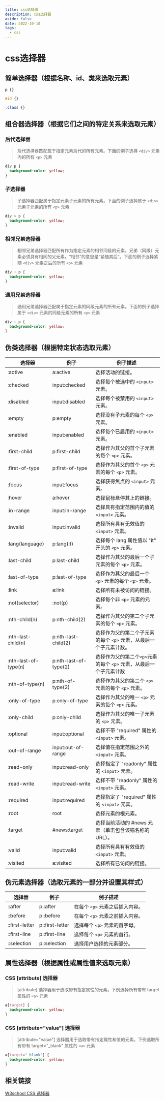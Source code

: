 ```yaml
---
title: css选择器
description: css选择器
aside: false
date: 2022-10-10
tags:
  - css
---
```


# css选择器

## 简单选择器（根据名称、id、类来选取元素）

```css
p {}

#id {}

.class {}
```

## 组合器选择器（根据它们之间的特定关系来选取元素）

### 后代选择器

> 后代选择器匹配属于指定元素后代的所有元素。下面的例子选择 `<div>` 元素内的所有 `<p>` 元素

```css
div p {
  background-color: yellow;
}
```

### 子选择器

> 子选择器匹配属于指定元素子元素的所有元素。下面的例子选择属于 `<div>` 元素子元素的所有 `<p>` 元素

```css
div > p {
  background-color: yellow;
}
```

### 相邻兄弟选择器

> 相邻兄弟选择器匹配所有作为指定元素的相邻同级的元素。兄弟（同级）元素必须具有相同的父元素，“相邻”的意思是“紧随其后”。下面的例子选择紧随 `<div>` 元素之后的所有 `<p>` 元素

```css
div + p {
  background-color: yellow;
}
```

### 通用兄弟选择器

> 通用兄弟选择器匹配属于指定元素的同级元素的所有元素。下面的例子选择属于 `<div>` 元素的同级元素的所有 `<p>` 元素

```css
div ~ p {
  background-color: yellow;
}
```

## 伪类选择器（根据特定状态选取元素）

|  选择器 | 例子 | 例子描述|
| ------ | ---- | ---- |
| :active | a:active | 选择活动的链接。|
| :checked | input:checked | 选择每个被选中的 `<input>` 元素。|
| :disabled | input:disabled | 选择每个被禁用的 `<input>` 元素。|
| :empty | p:empty | 选择没有子元素的每个 `<p>` 元素。|
| :enabled | input:enabled | 选择每个已启用的 `<input>` 元素。|
| :first-child | p:first-child | 选择作为其父的首个子元素的每个 `<p>` 元素。|
| :first-of-type | p:first-of-type | 选择作为其父的首个 `<p>` 元素的每个 `<p>` 元素。|
| :focus | input:focus | 选择获得焦点的 `<input>` 元素。|
| :hover | a:hover | 选择鼠标悬停其上的链接。|
| :in-range | input:in-range | 选择具有指定范围内的值的 `<input>` 元素。|
| :invalid | input:invalid | 选择所有具有无效值的 `<input>` 元素。|
| :lang(language) | p:lang(it) | 选择每个 lang 属性值以 "it" 开头的 `<p>` 元素。|
| :last-child | p:last-child | 选择作为其父的最后一个子元素的每个 `<p>` 元素。|
| :last-of-type | p:last-of-type | 选择作为其父的最后一个 `<p>` 元素的每个 `<p>` 元素。|
| :link | a:link | 选择所有未被访问的链接。|
| :not(selector) | :not(p) | 选择每个非 `<p>` 元素的元素。|
| :nth-child(n) | p:nth-child(2) | 选择作为其父的第二个子元素的每个 `<p>` 元素。|
| :nth-last-child(n) | p:nth-last-child(2) | 选择作为父的第二个子元素的每个 `<p>` 元素，从最后一个子元素计数。|
| :nth-last-of-type(n) | p:nth-last-of-type(2) | 选择作为父的第二个`<p>`元素的每个 `<p>` 元素，从最后一个子元素计数
| :nth-of-type(n) | p:nth-of-type(2) | 选择作为其父的第二个 `<p>` 元素的每个 `<p>` 元素。|
| :only-of-type | p:only-of-type | 选择作为其父的唯一 `<p>` 元素的每个 `<p>` 元素。|
| :only-child | p:only-child | 选择作为其父的唯一子元素的 `<p>` 元素。|
| :optional | input:optional | 选择不带 "required" 属性的 `<input>` 元素。|
| :out-of-range | input:out-of-range | 选择值在指定范围之外的 `<input>` 元素。|
| :read-only | input:read-only | 选择指定了 "readonly" 属性的 `<input>` 元素。|
| :read-write | input:read-write | 选择不带 "readonly" 属性的 `<input>` 元素。|
| :required | input:required | 选择指定了 "required" 属性的 `<input>` 元素。|
| :root | root | 选择元素的根元素。|
| :target | #news:target | 选择当前活动的 #news 元素（单击包含该锚名称的 URL）。|
| :valid | input:valid | 选择所有具有有效值的 `<input>` 元素。|
| :visited | a:visited | 选择所有已访问的链接。|

## 伪元素选择器（选取元素的一部分并设置其样式）

|  选择器 | 例子 | 例子描述|
| ------ | ---- | ---- |
| ::after | p::after | 在每个 `<p>` 元素之后插入内容。|
| ::before | p::before | 在每个 `<p>` 元素之前插入内容。|
| ::first-letter | p::first-letter | 选择每个 `<p>` 元素的首字母。|
| ::first-line | p::first-line | 选择每个 `<p>` 元素的首行。|
| ::selection | p::selection | 选择用户选择的元素部分。|

## 属性选择器（根据属性或属性值来选取元素）

### CSS [attribute] 选择器

> [attribute] 选择器用于选取带有指定属性的元素。下例选择所有带有 target 属性的 `<a>` 元素

``` css
a[target] {
  background-color: yellow;
}
```

### CSS [attribute="value"] 选择器

> [attribute="value"] 选择器用于选取带有指定属性和值的元素。下例选取所有带有 target="_blank" 属性的 `<a>` 元素

```css
a[target="_blank"] { 
  background-color: yellow;
}
```

## 相关链接

[W3school CSS 选择器](https://www.w3school.com.cn/css/css_selectors.asp)
